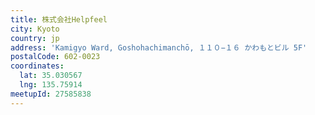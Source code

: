 ```yaml
---
title: 株式会社Helpfeel
city: Kyoto
country: jp
address: 'Kamigyo Ward, Goshohachimanchō, １１０−１６ かわもとビル 5F'
postalCode: 602-0023
coordinates:
  lat: 35.030567
  lng: 135.75914
meetupId: 27585838
---
```


